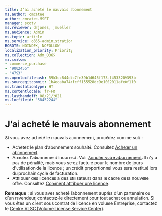 ```yaml
---
title: J’ai acheté le mauvais abonnement
ms.author: cmcatee
author: cmcatee-MSFT
manager: scotv
ms.reviewer: drjones, jmueller
ms.audience: Admin
ms.topic: article
ms.service: o365-administration
ROBOTS: NOINDEX, NOFOLLOW
localization_priority: Priority
ms.collection: Adm_O365
ms.custom:
- commerce_purchase
- "9002455"
- "4793"
ms.openlocfilehash: 59b3cc844dbc7fe39b1d645f173cf4533209393b
ms.sourcegitcommit: 1b4ecaba74cfcff155528dc9e1002011afe0f110
ms.translationtype: HT
ms.contentlocale: fr-FR
ms.lasthandoff: 08/21/2021
ms.locfileid: "58452244"
---
```

# <a name="purchased-wrong-subscription-license"></a>J’ai acheté le mauvais abonnement

Si vous avez acheté le mauvais abonnement, procédez comme suit :

- Achetez le plan d’abonnement souhaité. Consultez [Acheter un abonnement](https://docs.microsoft.com/alchemyinsights/buy-a-subscription-to-office-365-for-business).
- Annulez l'abonnement incorrect. Voir [Annuler votre abonnement](https://docs.microsoft.com/alchemyinsights/canceling-your-office-365-subscription). Il n'y a pas de pénalité, mais vous serez facturé pour le nombre de jours d'utilisation de la licence ; un crédit proportionnel vous sera restitué lors du prochain cycle de facturation.
- Attribuer des licences à des utilisateurs dans le cadre de la nouvelle offre. Consultez [Comment attribuer une licence](https://docs.microsoft.com/alchemyinsights/how-to-assign-a-license-to-a-user).

**Remarque** : si vous avez acheté l’abonnement auprès d’un partenaire ou d’un revendeur, contactez-le directement pour tout achat ou annulation. Si vous êtes un client sous contrat de licence en volume Entreprise, contactez le [Centre VLSC (Volume License Service Center)](https://support.microsoft.com/help/4471406/how-to-contact-the-microsoft-volume-licensing-service-center).
